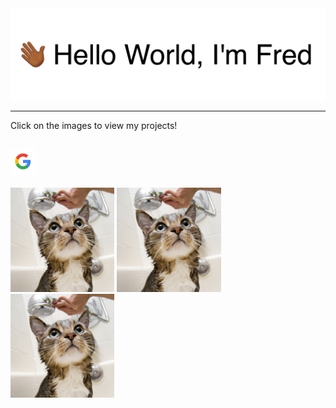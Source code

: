 <img src="images/hand-waving-greeting-banner.gif" alt="Greetings!">

---

Click on the images to view my projects!

[<img alt="alt_text" width="40px" src="images/image.png" />](https://www.google.com/)
---
<p float="left">
  <img src="images/img1.png" width="33%" />
  <img src="images/img2.png" width="33%" /> 
  <img src="images/img3.png" width="33%" />
</p>
